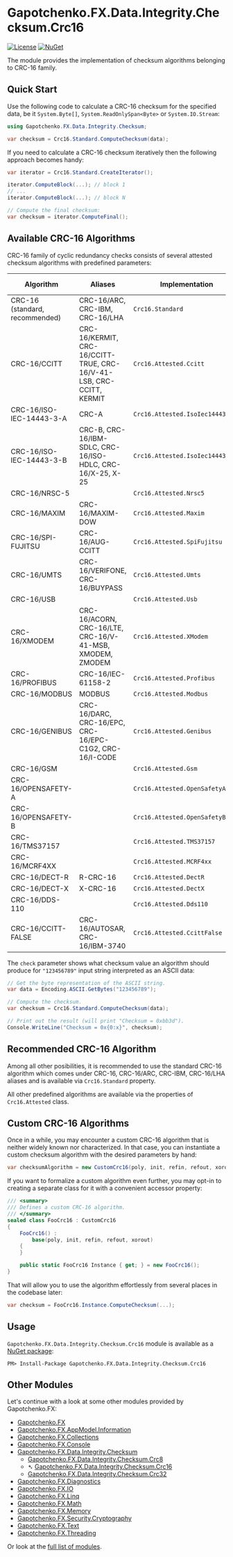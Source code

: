 ﻿# Gapotchenko.FX.Data.Integrity.Checksum.Crc16
[![License](https://img.shields.io/badge/license-MIT-green.svg)](../../../../../LICENSE)
[![NuGet](https://img.shields.io/nuget/v/Gapotchenko.FX.Data.Integrity.Checksum.Crc16.svg)](https://www.nuget.org/packages/Gapotchenko.FX.Data.Integrity.Checksum.Crc16)

The module provides the implementation of checksum algorithms belonging to CRC-16 family.

## Quick Start

Use the following code to calculate a CRC-16 checksum for the specified data, be it `System.Byte[]`, `System.ReadOnlySpan<Byte>` or `System.IO.Stream`:

``` c#
using Gapotchenko.FX.Data.Integrity.Checksum;

var checksum = Crc16.Standard.ComputeChecksum(data);
```

If you need to calculate a CRC-16 checksum iteratively then the following approach becomes handy:

```csharp
var iterator = Crc16.Standard.CreateIterator();

iterator.ComputeBlock(...); // block 1
// ...
iterator.ComputeBlock(...); // block N

// Compute the final checksum:
var checksum = iterator.ComputeFinal();
```

## Available CRC-16 Algorithms

CRC-16 family of cyclic redundancy checks consists of several attested checksum algorithms with predefined parameters:

| Algorithm | Aliases | Implementation | Parameters: poly | init | refin | refout | xorout | check |
| --------- | ------- | -------- | ---- | ---- | ----- | ------ | ------ | ----- |
| CRC-16 (standard, recommended) | CRC-16/ARC, CRC-IBM, CRC-16/LHA | `Crc16.Standard` | 0x8005 | 0x0000 | true | true | 0x0000 | 0xbb3d |
| CRC-16/CCITT | CRC-16/KERMIT, CRC-16/CCITT-TRUE, CRC-16/V-41-LSB, CRC-CCITT, KERMIT | `Crc16.Attested.Ccitt` | 0x1021 | 0x0000 | true | true | 0x0000 | 0x2189 |
| CRC-16/ISO-IEC-14443-3-A | CRC-A | `Crc16.Attested.IsoIec14443_3_A` | 0x1021 | 0xc6c6 | true | true | 0x0000 | 0xbf05 |
| CRC-16/ISO-IEC-14443-3-B | CRC-B, CRC-16/IBM-SDLC, CRC-16/ISO-HDLC, CRC-16/X-25, X-25 | `Crc16.Attested.IsoIec14443_3_B` | 0x1021 | 0xffff | true | true | 0xffff | 0x906e |
| CRC-16/NRSC-5 | | `Crc16.Attested.Nrsc5` | 0x080b | 0xffff | true | true | 0x0000 | 0xa066 |
| CRC-16/MAXIM | CRC-16/MAXIM-DOW | `Crc16.Attested.Maxim` | 0x8005 | 0x0000 | true | true | 0xffff | 0x44c2 |
| CRC-16/SPI-FUJITSU | CRC-16/AUG-CCITT | `Crc16.Attested.SpiFujitsu` | 0x1021 | 0x1d0f | false | false | 0x0000 | 0xe5cc |
| CRC-16/UMTS | CRC-16/VERIFONE, CRC-16/BUYPASS | `Crc16.Attested.Umts` | 0x8005 | 0x0000 | false | false | 0x0000 | 0xfee8 |
| CRC-16/USB | | `Crc16.Attested.Usb` | 0x8005 | 0xffff | true | true | 0xffff | 0xb4c8 |
| CRC-16/XMODEM | CRC-16/ACORN, CRC-16/LTE, CRC-16/V-41-MSB, XMODEM, ZMODEM | `Crc16.Attested.XModem` | 0x1021 | 0x0000 | false | false | 0x0000 | 0x31c3 |
| CRC-16/PROFIBUS | CRC-16/IEC-61158-2 | `Crc16.Attested.Profibus` | 0x1dcf | 0xffff | false | false | 0xffff | 0xa819 |
| CRC-16/MODBUS | MODBUS | `Crc16.Attested.Modbus` | 0x8005 | 0xffff | true | true | 0x0000 | 0x4b37 |
| CRC-16/GENIBUS | CRC-16/DARC, CRC-16/EPC, CRC-16/EPC-C1G2, CRC-16/I-CODE | `Crc16.Attested.Genibus` | 0x1021 | 0xffff | false | false | 0xffff | 0xd64e |
| CRC-16/GSM | | `Crc16.Attested.Gsm` | 0x1021 | 0x0000 | false | false | 0xffff | 0xce3c |
| CRC-16/OPENSAFETY-A | | `Crc16.Attested.OpenSafetyA` | 0x5935 | 0x0000 | false | false | 0x0000 | 0x5d38 |
| CRC-16/OPENSAFETY-B | | `Crc16.Attested.OpenSafetyB` | 0x755b | 0x0000 | false | false | 0x0000 | 0x20fe |
| CRC-16/TMS37157 | | `Crc16.Attested.TMS37157` | 0x1021 | 0x89ec | true | true | 0x0000 | 0x26b1 |
| CRC-16/MCRF4XX | | `Crc16.Attested.MCRF4xx` | 0x1021 | 0xffff | true | true | 0x0000 | 0x6f91 |
| CRC-16/DECT-R | R-CRC-16 | `Crc16.Attested.DectR` | 0x0589 | 0x0000 | false | false | 0x0001 | 0x007e |
| CRC-16/DECT-X | X-CRC-16 | `Crc16.Attested.DectX` | 0x0589 | 0x0000 | false | false | 0x0000 | 0x007f |
| CRC-16/DDS-110 | | `Crc16.Attested.Dds110` | 0x8005 | 0x800d | false | false | 0x0000 | 0x9ecf |
| CRC-16/CCITT-FALSE | CRC-16/AUTOSAR, CRC-16/IBM-3740 | `Crc16.Attested.CcittFalse` | 0x1021 | 0xffff | false | false | 0x0000 | 0x29b1 |

The `check` parameter shows what checksum value an algorithm should produce for `"123456789"` input string interpreted as an ASCII data:

``` c#
// Get the byte representation of the ASCII string.
var data = Encoding.ASCII.GetBytes("123456789");

// Compute the checksum.
var checksum = Crc16.Standard.ComputeChecksum(data);

// Print out the result (will print "Checksum = 0xbb3d").
Console.WriteLine("Checksum = 0x{0:x}", checksum);
```

## Recommended CRC-16 Algorithm

Among all other posibilities, it is recommended to use the standard CRC-16 algorithm which comes under CRC-16, CRC-16/ARC, CRC-IBM, CRC-16/LHA aliases and is available via `Crc16.Standard` property.

All other predefined algorithms are available via the properties of `Crc16.Attested` class.

## Custom CRC-16 Algorithms

Once in a while, you may encounter a custom CRC-16 algorithm that is neither widely known nor characterized.
In that case, you can instantiate a custom checksum algorithm with the desired parameters by hand:

``` c#
var checksumAlgorithm = new CustomCrc16(poly, init, refin, refout, xorout);
```

If you want to formalize a custom algorithm even further, you may opt-in to creating a separate class for it with a convenient accessor property:

``` c#
/// <summary>
/// Defines a custom CRC-16 algorithm.
/// </summary>
sealed class FooCrc16 : CustomCrc16
{
    FooCrc16() :
        base(poly, init, refin, refout, xorout)
    {
    }

    public static FooCrc16 Instance { get; } = new FooCrc16();
}
```

That will allow you to use the algorithm effortlessly from several places in the codebase later:

``` c#
var checksum = FooCrc16.Instance.ComputeChecksum(...);
```

## Usage

`Gapotchenko.FX.Data.Integrity.Checksum.Crc16` module is available as a [NuGet package](https://nuget.org/packages/Gapotchenko.FX.Data.Integrity.Checksum.Crc16):

```
PM> Install-Package Gapotchenko.FX.Data.Integrity.Checksum.Crc16
```

## Other Modules

Let's continue with a look at some other modules provided by Gapotchenko.FX:

- [Gapotchenko.FX](../../../../Gapotchenko.FX)
- [Gapotchenko.FX.AppModel.Information](../../../../Gapotchenko.FX.AppModel.Information)
- [Gapotchenko.FX.Collections](../../../../Gapotchenko.FX.Collections)
- [Gapotchenko.FX.Console](../../../../Gapotchenko.FX.Console)
- [Gapotchenko.FX.Data.Integrity.Checksum](../Gapotchenko.FX.Data.Integrity.Checksum)
  - [Gapotchenko.FX.Data.Integrity.Checksum.Crc8](../Gapotchenko.FX.Data.Integrity.Checksum.Crc8)
  - &#x27B4; [Gapotchenko.FX.Data.Integrity.Checksum.Crc16](../Gapotchenko.FX.Data.Integrity.Checksum.Crc16)
  - [Gapotchenko.FX.Data.Integrity.Checksum.Crc32](../Gapotchenko.FX.Data.Integrity.Checksum.Crc32)
- [Gapotchenko.FX.Diagnostics](../../../../Gapotchenko.FX.Diagnostics.CommandLine)
- [Gapotchenko.FX.IO](../../../../Gapotchenko.FX.IO)
- [Gapotchenko.FX.Linq](../../../../Gapotchenko.FX.Linq)
- [Gapotchenko.FX.Math](../../../../Gapotchenko.FX.Math)
- [Gapotchenko.FX.Memory](../../../../Gapotchenko.FX.Memory)
- [Gapotchenko.FX.Security.Cryptography](../../../../Security/Cryptography/Gapotchenko.FX.Security.Cryptography)
- [Gapotchenko.FX.Text](../../../../Gapotchenko.FX.Text)
- [Gapotchenko.FX.Threading](../../../../Gapotchenko.FX.Threading)

Or look at the [full list of modules](../../../..#available-modules).

